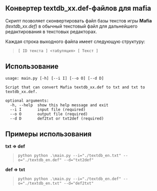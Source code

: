 ## Конвертер textdb_xx.def-файлов для mafia ##

Скрипт позволяет сконвертировать файл базы текстов игры __Mafia__ _(textdb_xx.def)_ в обычный текстовый файл для дальнейшего редактирования в текстовых редакторах.

Каждая строка выходного файла имеет следующую структуру:

> `[ ID текста ] <табуляция> [ Текст ]`

## Использование ##

```
usage: main.py [-h] [--i I] [--o O] [--d D]

Script that can convert Mafia textdb_xx.def to txt and txt to textdb_xx.def.

optional arguments:
  -h, --help  show this help message and exit
  --i I       input file (required)
  --o O       output file (required)
  --d D       def2txt or txt2def (required)
```

## Примеры использования ##

__txt => def__

> `python python .\main.py --i="./textdb_en.txt" --o="./textdb_en.def" --d="txt2def"`

__def => txt__

> `python python .\main.py --i="./textdb_en.def" --o="./textdb_en.txt" --d="def2txt"`
